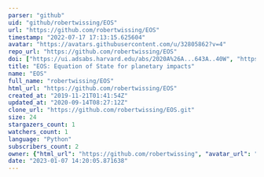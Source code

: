 ```yaml
---
parser: "github"
uid: "github/robertwissing/EOS"
url: "https://github.com/robertwissing/EOS"
timestamp: "2022-07-17 17:13:15.625604"
avatar: "https://avatars.githubusercontent.com/u/32805862?v=4"
repo_url: "https://github.com/robertwissing/EOS"
doi: ["https://ui.adsabs.harvard.edu/abs/2020A%26A...643A..40W", "https://ui.adsabs.harvard.edu/abs/2020A%26A...635A..21W", "https://ui.adsabs.harvard.edu/abs/2020ascl.soft12007W/abstract"]
title: "EOS: Equation of State for planetary impacts"
name: "EOS"
full_name: "robertwissing/EOS"
html_url: "https://github.com/robertwissing/EOS"
created_at: "2019-11-21T01:41:54Z"
updated_at: "2020-09-14T08:27:12Z"
clone_url: "https://github.com/robertwissing/EOS.git"
size: 24
stargazers_count: 1
watchers_count: 1
language: "Python"
subscribers_count: 2
owner: {"html_url": "https://github.com/robertwissing", "avatar_url": "https://avatars.githubusercontent.com/u/32805862?v=4", "login": "robertwissing", "type": "User"}
date: "2023-01-07 14:20:05.871638"
---
```

